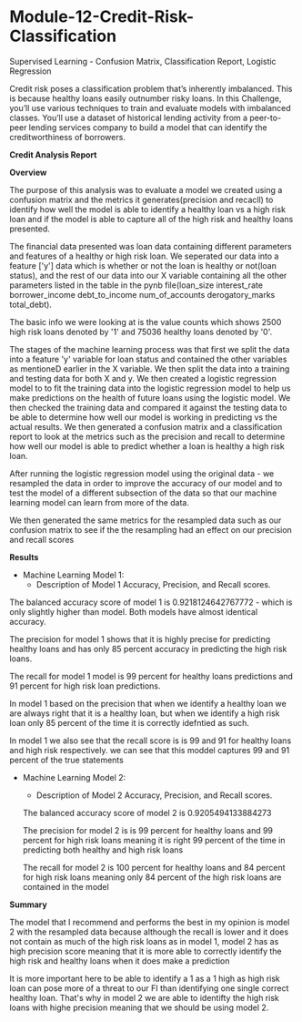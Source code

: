 # Module-12-Credit-Risk-Classification
Supervised Learning - Confusion Matrix, Classification Report, Logistic Regression

Credit risk poses a classification problem that’s inherently imbalanced. This is because healthy loans easily outnumber risky loans. In this Challenge, you’ll use various techniques to train and evaluate models with imbalanced classes. You’ll use a dataset of historical lending activity from a peer-to-peer lending services company to build a model that can identify the creditworthiness of borrowers.

**Credit Analysis Report**

**Overview**

The purpose of this analysis was to evaluate a model we created using a confusion matrix and the metrics it generates(precision and recacll)
to identify how well the model is able to identify a healthy loan vs a high risk loan and if the model is able to capture
all of the high risk and healthy loans presented. 

The financial data presented was loan data containing different parameters and features of a healthy or high risk loan. We seperated our data into
a feature ['y'] data which is whether or not the loan is healthy or not(loan status), and the rest of our data into our X variable containing all the other
parameters listed in the table in the pynb file(loan_size	interest_rate	borrower_income	debt_to_income	num_of_accounts	derogatory_marks	total_debt).

The basic info we were looking at is the value counts which shows 2500 high risk loans denoted by '1' and 75036 healthy loans denoted by '0'.

The stages of the machine learning process was that first we split the data into a feature 'y' variable for loan status and contained the other variables
as mentioneD earlier in the X variable. We then split the data into a training and testing data for both X and y. We then created a logistic regression
model to to fit the training data into the logistic regression model to help us make predictions on the health of future loans using the logistic model. We then
checked the training data and compared it against the testing data to be able to determine how well our model is working in predicting vs the actual results.
We then generated a confusion matrix and a classification report to look at the metrics such as the precision and recall to determine how well our model
is able to predict whether a loan is healthy a high risk loan.

After running the logistic regression model using the original data - we resampled the data in order to improve the accuracy of our model and to
test the model of a different subsection of the data so that our machine learning model can learn from more of the data.

We then generated the same metrics for the resampled data such as our confusion matrix to see if the the resampling had an effect on our precision and
recall scores

**Results**

* Machine Learning Model 1:
  * Description of Model 1 Accuracy, Precision, and Recall scores.

The balanced accuracy score of model 1 is 0.9218124642767772 - which is only slightly higher than model. Both models have almost identical accuracy. 

The precision for model 1 shows that it is highly precise for predicting healthy loans and has only 85 percent accuracy in predicting the high risk loans. 

The recall for model 1 model is 99 percent for healthy loans predictions and 91 percent for high risk loan predictions.

In model 1 based on the precision that when we identify a healthy loan we are always right that it is a healthy loan, but when we identify a high risk loan only 
85 percent of the time it is correctly idefntied as such. 

In model 1 we also see that the recall score is is 99 and 91 for healthy loans and high risk respectively. we can see that this moddel captures 99 and 91 percent of the true statements


* Machine Learning Model 2:
  * Description of Model 2 Accuracy, Precision, and Recall scores.

  The balanced accuracy score of model 2 is 0.9205494133884273

  The precision for model 2 is is 99 percent for healthy loans and 99 percent for high risk loans meaning it is right 99 percent of the time in predicting both 
  healthy and high risk loans

  The recall for model 2 is 100 percent for healthy loans and 84 percent for high risk loans meaning only 84 percent of the high risk loans are contained in the model
  
 **Summary**
 
 The model that I recommend and performs the best in my opinion is model 2 with the resampled data because although the recall is lower and it does not contain as much of the
high risk loans as in model 1, model 2 has as high precision score meaning that it is more able to correctly identify the high risk and healthy loans
when it does make a prediction

It is more important here to be able to identify a 1 as a 1 high as high risk loan can pose more of a threat to our FI than identifying one single correct 
healthy loan. That's why in model 2 we are able to identifty the high risk loans with highe precision meaning that we should be using model 2.
